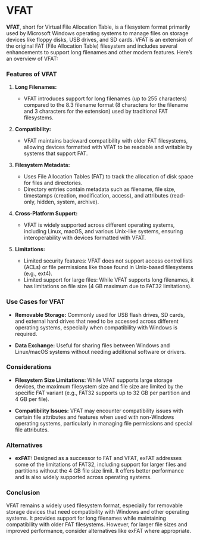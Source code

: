 # VFAT 
**VFAT**, short for Virtual File Allocation Table, is a filesystem format primarily used by Microsoft Windows operating systems to manage files on storage devices like floppy disks, USB drives, and SD cards. VFAT is an extension of the original FAT (File Allocation Table) filesystem and includes several enhancements to support long filenames and other modern features. Here’s an overview of VFAT:

### Features of VFAT

1. **Long Filenames:**
   - VFAT introduces support for long filenames (up to 255 characters) compared to the 8.3 filename format (8 characters for the filename and 3 characters for the extension) used by traditional FAT filesystems.
   
2. **Compatibility:**
   - VFAT maintains backward compatibility with older FAT filesystems, allowing devices formatted with VFAT to be readable and writable by systems that support FAT.

3. **Filesystem Metadata:**
   - Uses File Allocation Tables (FAT) to track the allocation of disk space for files and directories.
   - Directory entries contain metadata such as filename, file size, timestamps (creation, modification, access), and attributes (read-only, hidden, system, archive).

4. **Cross-Platform Support:**
   - VFAT is widely supported across different operating systems, including Linux, macOS, and various Unix-like systems, ensuring interoperability with devices formatted with VFAT.

5. **Limitations:**
   - Limited security features: VFAT does not support access control lists (ACLs) or file permissions like those found in Unix-based filesystems (e.g., ext4).
   - Limited support for large files: While VFAT supports long filenames, it has limitations on file size (4 GB maximum due to FAT32 limitations).

### Use Cases for VFAT

- **Removable Storage:** Commonly used for USB flash drives, SD cards, and external hard drives that need to be accessed across different operating systems, especially when compatibility with Windows is required.
  
- **Data Exchange:** Useful for sharing files between Windows and Linux/macOS systems without needing additional software or drivers.

### Considerations

- **Filesystem Size Limitations:** While VFAT supports large storage devices, the maximum filesystem size and file size are limited by the specific FAT variant (e.g., FAT32 supports up to 32 GB per partition and 4 GB per file).
  
- **Compatibility Issues:** VFAT may encounter compatibility issues with certain file attributes and features when used with non-Windows operating systems, particularly in managing file permissions and special file attributes.

### Alternatives

- **exFAT:** Designed as a successor to FAT and VFAT, exFAT addresses some of the limitations of FAT32, including support for larger files and partitions without the 4 GB file size limit. It offers better performance and is also widely supported across operating systems.

### Conclusion

VFAT remains a widely used filesystem format, especially for removable storage devices that need compatibility with Windows and other operating systems. It provides support for long filenames while maintaining compatibility with older FAT filesystems. However, for larger file sizes and improved performance, consider alternatives like exFAT where appropriate.
